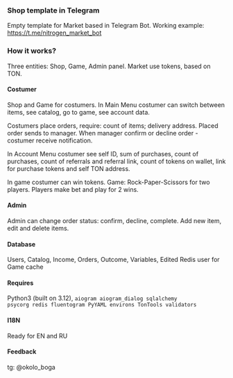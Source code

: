 ### Shop template in Telegram
Empty template for Market based in Telegram Bot. 
Working example: https://t.me/nitrogen_market_bot

### How it works?
Three entities: Shop, Game, Admin panel. 
Market use tokens, based on TON.

#### Costumer
Shop and Game for costumers. In Main Menu costumer can switch between items, see catalog, go to game, see account data.

Costumers place orders, require: count of items; delivery address. Placed order sends to manager. When manager confirm or decline order - costumer receive notification.

In Account Menu costumer see self ID, sum of purchases, count of purchases, count of referrals and referral link, count of tokens on wallet, link for purchase tokens and self TON address.

In game costumer can win tokens. Game: Rock-Paper-Scissors for two players. Players make bet and play for 2 wins.
#### Admin
Admin can change order status: confirm, decline, complete. Add new item, edit and delete items.

#### Database
Users, Catalog, Income, Orders, Outcome, Variables, Edited
Redis user for Game cache 

#### Requires
Python3 (built on 3.12), <code>aiogram aiogram_dialog sqlalchemy psycorg redis fluentogram PyYAML environs TonTools validators</code>

#### I18N
Ready for EN and RU

#### Feedback
tg: @okolo_boga
